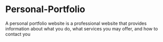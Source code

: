 # Personal-Portfolio
A personal portfolio website is a professional website that provides information about what you do, what services you may offer, and how to contact you
